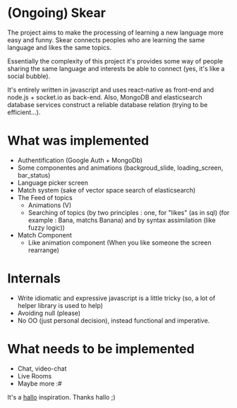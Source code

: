 # (Ongoing) Skear

The project aims to make the processing of learning a new language more easy and funny. Skear connects peoples who are learning the same language and likes the same topics.

Essentially the complexity of this project it's provides some way of people sharing the same language and interests be able to connect (yes, it's like a social bubble).

It's entirely written in javascript and uses react-native as front-end and node.js + socket.io as back-end. Also, MongoDB and elasticsearch database services construct a reliable database relation (trying to be efficient...).

# What was implemented
  - Authentification (Google Auth + MongoDb)
  - Some componentes and animations (backgroud_slide, loading_screen, bar_status)
  - Language picker screen
  - Match system (sake of vector space search of elasticsearch)
  - The Feed of topics
     - Animations (V)
     - Searching of topics (by two principles : one, for "likes" (as in sql) (for example : Bana, matchs Banana) and by syntax assimilation (like fuzzy logic))
  - Match Component
     - Like animation component (When you like someone the screen rearrange)

# Internals
  - Write idiomatic and expressive javascript is a little tricky (so, a lot of helper library is used to help)
  - Avoiding null (please)
  - No OO (just personal decision), instead functional and imperative.

# What needs to be implemented
  - Chat, video-chat
  - Live Rooms
  - Maybe more :#

It's a [hallo](https://hallo.tv) inspiration. Thanks hallo ;)
